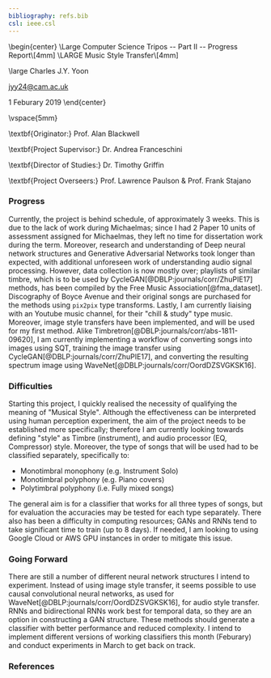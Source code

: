 ```yaml
---
bibliography: refs.bib
csl: ieee.csl
---
```


\begin{center}
\Large
Computer Science Tripos -- Part II -- Progress Report\\[4mm]
\LARGE
Music Style Transfer\\[4mm]

\large
Charles J.Y. Yoon

jyy24@cam.ac.uk

1 Feburary 2019
\end{center}

\vspace{5mm}


\textbf{Originator:} Prof. Alan Blackwell

\textbf{Project Supervisor:} Dr. Andrea Franceschini

\textbf{Director of Studies:} Dr. Timothy Griffin

\textbf{Project Overseers:} Prof. Lawrence Paulson  \& Prof. Frank Stajano


### Progress

Currently, the project is behind schedule, of approximately 3 weeks. This is due to the lack of work during Michaelmas; since I had 2 Paper 10 units of assessment assigned for Michaelmas, they left no time for dissertation work during the term. Moreover, research and understanding of Deep neural network structures and Generative Adversarial Networks took longer than expected, with additional unforeseen work of understanding audio signal processing. However, data collection is now mostly over; playlists of similar timbre, which is to be used by CycleGAN[@DBLP:journals/corr/ZhuPIE17] methods, has been compiled by the Free Music Association[@fma_dataset]. Discography of Boyce Avenue and their original songs are purchased for the methods using `pix2pix` type transforms. Lastly, I am currently liaising with an Youtube music channel, for their "chill & study" type music. Moreover, image style transfers have been implemented, and will be used for my first method. Alike Timbretron[@DBLP:journals/corr/abs-1811-09620], I am currently implementing a workflow of converting songs into images using SQT, training the image transfer using CycleGAN[@DBLP:journals/corr/ZhuPIE17], and converting the resulting spectrum image using WaveNet[@DBLP:journals/corr/OordDZSVGKSK16]. 

### Difficulties

Starting this project, I quickly realised the necessity of qualifying the meaning of "Musical Style". Although the effectiveness can be interpreted using human perception experiment, the aim of the project needs to be established more specifically; therefore I am currently looking towards defining "style" as Timbre (instrument), and audio processor (EQ, Compressor) style. Moreover, the type of songs that will be used had to be classified separately, specifically to:

* Monotimbral monophony (e.g. Instrument Solo)
* Monotimbral polyphony (e.g. Piano covers)
* Polytimbral polyphony (i.e. Fully mixed songs)

The general aim is for a classifier that works for all three types of songs, but for evaluation the accuracies may be tested for each type separately. There also has been a difficulty in computing resources; GANs and RNNs tend to take significant time to train (up to 8 days). If needed, I am looking to using Google Cloud or AWS GPU instances in order to mitigate this issue.

### Going Forward

There are still a number of different neural network structures I intend to experiment. Instead of using image style transfer, it seems possible to use causal convolutional neural networks, as used for WaveNet[@DBLP:journals/corr/OordDZSVGKSK16], for audio style transfer. RNNs and bidirectional RNNs work best for temporal data, so they are an option in constructing a GAN structure. These methods should generate a classifier with better performance and reduced complexity. I intend to implement different versions of working classifiers this month (Feburary) and conduct experiments in March to get back on track.

### References
